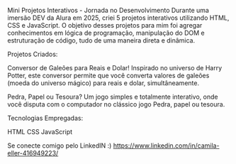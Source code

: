 Mini Projetos Interativos - Jornada no Desenvolvimento
Durante uma imersão DEV da Alura em 2025, criei 5 projetos interativos utilizando HTML, CSS e JavaScript. O objetivo desses projetos para mim foi agregar conhecimentos em lógica de programação, manipulação do DOM e estruturação de código, tudo de uma maneira direta e dinâmica.

Projetos Criados:

Conversor de Galeões para Reais e Dolar!
Inspirado no universo de Harry Potter, este conversor permite que você converta valores de galeões (moeda do universo mágico) para reais e dolar, simultâneamente. 

Pedra, Papel ou Tesoura?
Um jogo simples e totalmente interativo, onde você disputa com o computador no clássico jogo Pedra, papel ou tesoura. 

Tecnologias Empregadas:

HTML
CSS
JavaScript

Se conecte comigo pelo LinkedIN :)
https://www.linkedin.com/in/camila-eller-416949223/
